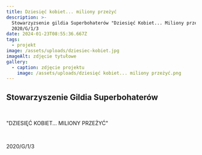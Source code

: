 ```yaml
---
title: Dziesięć kobiet... miliony przeżyć
description: >-
  Stowarzyzsenie gildia Superbohaterów "Dziesięć Kobiet... Miliony przeżyć"
  2020/G/1/3
date: 2024-01-23T08:55:36.667Z
tags:
  - projekt
image: /assets/uploads/dziesiec-kobiet.jpg
imageAlt: zdjęcie tytułowe
gallery:
  - caption: zdjęcie projektu
    image: /assets/uploads/dziesięć kobiet... miliony przeżyć.png
---
```

## Stowarzyszenie Gildia Superbohaterów

<br>

"DZIESIĘĆ KOBIET... MILIONY PRZEŻYĆ"

<br>

2020/G/1/3
